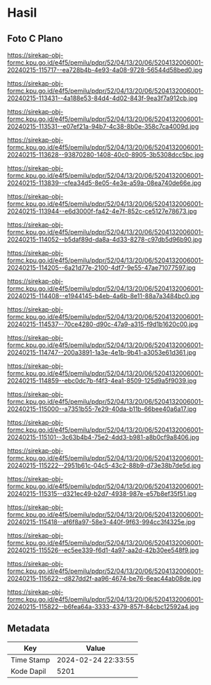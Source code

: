 # Hasil

## Foto C Plano

https://sirekap-obj-formc.kpu.go.id/e4f5/pemilu/pdpr/52/04/13/20/06/5204132006001-20240215-115717--ea728b4b-4e93-4a08-9728-56544d58bed0.jpg

https://sirekap-obj-formc.kpu.go.id/e4f5/pemilu/pdpr/52/04/13/20/06/5204132006001-20240215-113431--4a188e53-84d4-4d02-843f-9ea3f7a912cb.jpg

https://sirekap-obj-formc.kpu.go.id/e4f5/pemilu/pdpr/52/04/13/20/06/5204132006001-20240215-113531--e07ef21a-94b7-4c38-8b0e-358c7ca4009d.jpg

https://sirekap-obj-formc.kpu.go.id/e4f5/pemilu/pdpr/52/04/13/20/06/5204132006001-20240215-113628--93870280-1408-40c0-8905-3b5308dcc5bc.jpg

https://sirekap-obj-formc.kpu.go.id/e4f5/pemilu/pdpr/52/04/13/20/06/5204132006001-20240215-113839--cfea34d5-8e05-4e3e-a59a-08ea740de66e.jpg

https://sirekap-obj-formc.kpu.go.id/e4f5/pemilu/pdpr/52/04/13/20/06/5204132006001-20240215-113944--e6d3000f-fa42-4e7f-852c-ce5127e78673.jpg

https://sirekap-obj-formc.kpu.go.id/e4f5/pemilu/pdpr/52/04/13/20/06/5204132006001-20240215-114052--b5daf89d-da8a-4d33-8278-c97db5d96b90.jpg

https://sirekap-obj-formc.kpu.go.id/e4f5/pemilu/pdpr/52/04/13/20/06/5204132006001-20240215-114205--6a21d77e-2100-4df7-9e55-47ae71077597.jpg

https://sirekap-obj-formc.kpu.go.id/e4f5/pemilu/pdpr/52/04/13/20/06/5204132006001-20240215-114408--e1944145-b4eb-4a6b-8e11-88a7a3484bc0.jpg

https://sirekap-obj-formc.kpu.go.id/e4f5/pemilu/pdpr/52/04/13/20/06/5204132006001-20240215-114537--70ce4280-d90c-47a9-a315-f9d1b1620c00.jpg

https://sirekap-obj-formc.kpu.go.id/e4f5/pemilu/pdpr/52/04/13/20/06/5204132006001-20240215-114747--200a3891-1a3e-4e1b-9b41-a3053e61d361.jpg

https://sirekap-obj-formc.kpu.go.id/e4f5/pemilu/pdpr/52/04/13/20/06/5204132006001-20240215-114859--ebc0dc7b-f4f3-4ea1-8509-125d9a5f9039.jpg

https://sirekap-obj-formc.kpu.go.id/e4f5/pemilu/pdpr/52/04/13/20/06/5204132006001-20240215-115000--a7351b55-7e29-40da-b11b-66bee40a6a17.jpg

https://sirekap-obj-formc.kpu.go.id/e4f5/pemilu/pdpr/52/04/13/20/06/5204132006001-20240215-115101--3c63b4b4-75e2-4dd3-b981-a8b0cf9a8406.jpg

https://sirekap-obj-formc.kpu.go.id/e4f5/pemilu/pdpr/52/04/13/20/06/5204132006001-20240215-115222--2951b61c-04c5-43c2-88b9-d73e38b7de5d.jpg

https://sirekap-obj-formc.kpu.go.id/e4f5/pemilu/pdpr/52/04/13/20/06/5204132006001-20240215-115315--d321ec49-b2d7-4938-987e-e57b8ef35f51.jpg

https://sirekap-obj-formc.kpu.go.id/e4f5/pemilu/pdpr/52/04/13/20/06/5204132006001-20240215-115418--af6f8a97-58e3-440f-9f63-994cc3f4325e.jpg

https://sirekap-obj-formc.kpu.go.id/e4f5/pemilu/pdpr/52/04/13/20/06/5204132006001-20240215-115526--ec5ee339-f6d1-4a97-aa2d-42b30ee548f9.jpg

https://sirekap-obj-formc.kpu.go.id/e4f5/pemilu/pdpr/52/04/13/20/06/5204132006001-20240215-115622--d827dd2f-aa96-4674-be76-6eac44ab08de.jpg

https://sirekap-obj-formc.kpu.go.id/e4f5/pemilu/pdpr/52/04/13/20/06/5204132006001-20240215-115822--b6fea64a-3333-4379-857f-84cbc12592a4.jpg


## Metadata

| Key        | Value               |
| ---------- | ------------------- |
| Time Stamp | 2024-02-24 22:33:55 |
| Kode Dapil | 5201                |



